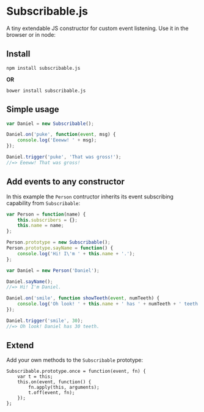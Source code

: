 Subscribable.js
===============

A tiny extendable JS constructor for custom event listening. Use it in the browser or in node:

## Install

```
npm install subscribable.js
```
**OR**
```
bower install subscribable.js
```


## Simple usage

```js
var Daniel = new Subscribable();

Daniel.on('puke', function(event, msg) {
	console.log('Eeeww! ' + msg);
});

Daniel.trigger('puke', 'That was gross!');
//=> Eeeww! That was gross!
```


## Add events to any constructor

In this example the `Person` contructor inherits its event subscribing capability from `Subscribable`:

```js
var Person = function(name) {
	this.subscribers = {};
	this.name = name;
};

Person.prototype = new Subscribable();
Person.prototype.sayName = function() {
	console.log('Hi! I\'m ' + this.name + '.');
};

var Daniel = new Person('Daniel');

Daniel.sayName();
//=> Hi! I'm Daniel.

Daniel.on('smile', function showTeeth(event, numTeeth) {
	console.log('Oh look! ' + this.name + ' has ' + numTeeth + ' teeth.');
});

Daniel.trigger('smile', 30);
//=> Oh look! Daniel has 30 teeth.
```


## Extend

Add your own methods to the `Subscribable` prototype:

```
Subscribable.prototype.once = function(event, fn) {
	var t = this;
	this.on(event, function() {
		fn.apply(this, arguments);
		t.off(event, fn);
	});
};
```